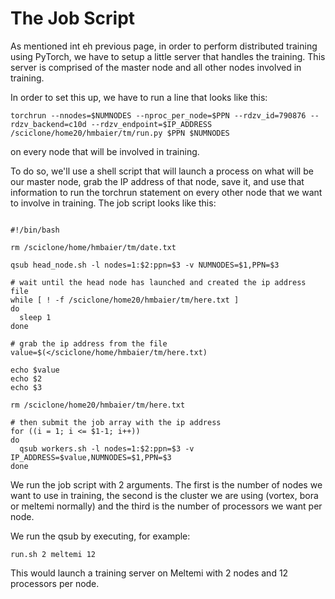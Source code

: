 # The Job Script

As mentioned int eh previous page, in order to perform distributed training using PyTorch, we have to setup a little server that handles the training. This server is comprised of the master node and all other nodes involved in training.

In order to set this up, we have to run a line that looks like this:

```shellscript
torchrun --nnodes=$NUMNODES --nproc_per_node=$PPN --rdzv_id=790876 --rdzv_backend=c10d --rdzv_endpoint=$IP_ADDRESS /sciclone/home20/hmbaier/tm/run.py $PPN $NUMNODES
```

on every node that will be involved in training.

To do so, we'll use a shell script that will launch a process on what will be our master node, grab the IP address of that node, save it, and use that information to run the torchrun statement on every other node that we want to involve in training. The job script looks like this:

```

#!/bin/bash

rm /sciclone/home/hmbaier/tm/date.txt

qsub head_node.sh -l nodes=1:$2:ppn=$3 -v NUMNODES=$1,PPN=$3

# wait until the head node has launched and created the ip address file
while [ ! -f /sciclone/home20/hmbaier/tm/here.txt ]
do
  sleep 1
done

# grab the ip address from the file
value=$(</sciclone/home/hmbaier/tm/here.txt)

echo $value
echo $2
echo $3

rm /sciclone/home20/hmbaier/tm/here.txt

# then submit the job array with the ip address
for ((i = 1; i <= $1-1; i++))
do
  qsub workers.sh -l nodes=1:$2:ppn=$3 -v IP_ADDRESS=$value,NUMNODES=$1,PPN=$3
done
```

We run the job script with 2 arguments. The first is the number of nodes we want to use in training, the second is the cluster we are using (vortex, bora or meltemi normally) and the third is the number of processors we want per node.

We run the qsub by executing, for example:

```
run.sh 2 meltemi 12
```

This would launch a training server on Meltemi with 2 nodes and 12 processors per node.
